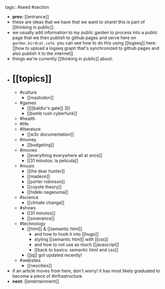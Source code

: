 tags:: #seed #section

- **prev:** [[entrance]]
- these are ideas that we have that we want to share! this is part of [[thinking in public]].
- we usually add information to my public garden to process into a public page that we then publish to github pages and serve here on `garden.birdcat.cafe`. you can see how to do this using [[logseq]] here: [[how to upload a logseq graph that's synchronized to github pages and also publish it to the internet]]
- things we're currently [[thinking in public]] about:
- # [[topics]]
	- #culture
		- [[mastodon]]
	- #games
		- [[[[baldur's gate]] 3]]
		- [[bomb rush cyberfunk]]
	- #health
	- #life
	- #literature
		- [[w3c documentation]]
	- #money
		- [[budgeting]]
	- #movies
		- [[everything everywhere all at once]]
		- [[31 minutos: la pelicula]]
	- #music
		- [[the dear hunter]]
		- [[madeon]]
		- [[porter robinson]]
		- [[coyote theory]]
		- [[hideki naganuma]]
	- #science
		- [[climate change]]
	- #shows
		- [[31 minutos]]
		- [[severance]]
	- #technology
		- [[html]] & [[semantic html]]
			- and how to hook it into [[hugo]]
			- styling [[semantic html]] with [[css]]
			- and how to not use as much [[javascript]]
			- [[back to basics: semantic html and css]]
		- [[jq]] got updated recently!
	- #websites
		- [[neocities]]
- if an article moves from here, don't worry! it has most likely graduated to become a piece of #infrastructure.
- **next:** [[entertainment]]